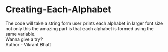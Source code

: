 # Creating-Each-Alphabet
The code will take a string form user prints each alphabet in larger font size not only this the amazing part is that each alphabet is formed using the same variable.
<br>
Wanna give a try?
<br>
Author - Vikrant Bhatt

